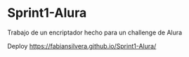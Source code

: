 # Sprint1-Alura
Trabajo de un encriptador hecho para un challenge de Alura

Deploy https://fabiansilvera.github.io/Sprint1-Alura/
